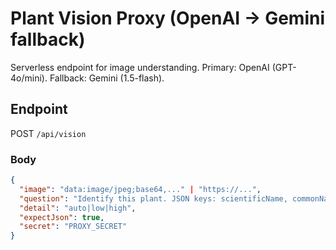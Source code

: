 # Plant Vision Proxy (OpenAI → Gemini fallback)

Serverless endpoint for image understanding. Primary: OpenAI (GPT-4o/mini). Fallback: Gemini (1.5-flash).

## Endpoint
POST `/api/vision`

### Body
```json
{
  "image": "data:image/jpeg;base64,..." | "https://...",
  "question": "Identify this plant. JSON keys: scientificName, commonName, description.",
  "detail": "auto|low|high",
  "expectJson": true,
  "secret": "PROXY_SECRET"
}
